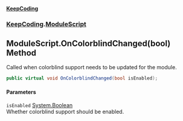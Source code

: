 #### [KeepCoding](index.md 'index')
### [KeepCoding](KeepCoding.md 'KeepCoding').[ModuleScript](KeepCoding_ModuleScript.md 'KeepCoding.ModuleScript')
## ModuleScript.OnColorblindChanged(bool) Method
Called when colorblind support needs to be updated for the module.  
```csharp
public virtual void OnColorblindChanged(bool isEnabled);
```
#### Parameters
<a name='KeepCoding_ModuleScript_OnColorblindChanged(bool)_isEnabled'></a>
`isEnabled` [System.Boolean](https://docs.microsoft.com/en-us/dotnet/api/System.Boolean 'System.Boolean')  
Whether colorblind support should be enabled.
  
